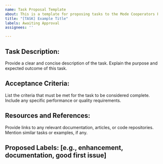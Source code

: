 ```yaml
---
name: Task Proposal Template
about: This is a template for proposing tasks to the Mode Cooperators Program.
title: "[TASK] Example Title"
labels: Awaiting Approval
assignees: ''

---
```


## Task Description:
Provide a clear and concise description of the task.
Explain the purpose and expected outcome of this task.

## Acceptance Criteria:
List the criteria that must be met for the task to be considered complete.
Include any specific performance or quality requirements.

## Resources and References:
Provide links to any relevant documentation, articles, or code repositories.
Mention similar tasks or examples, if any.

## Proposed Labels: [e.g., enhancement, documentation, good first issue]
